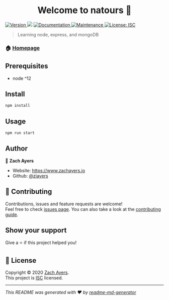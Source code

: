 <h1 align="center">Welcome to natours 👋</h1>
<p>
  <a href="https://www.npmjs.com/package/natours" target="_blank">
    <img alt="Version" src="https://img.shields.io/npm/v/natours.svg">
  </a>
  <img src="https://img.shields.io/badge/node-%5E12-blue.svg" />
  <a href="https://github.com/zjayers/natours#readme" target="_blank">
    <img alt="Documentation" src="https://img.shields.io/badge/documentation-yes-brightgreen.svg" />
  </a>
  <a href="https://github.com/zjayers/natours/graphs/commit-activity" target="_blank">
    <img alt="Maintenance" src="https://img.shields.io/badge/Maintained%3F-yes-green.svg" />
  </a>
  <a href="https://github.com/zjayers/natours/blob/master/LICENSE" target="_blank">
    <img alt="License: ISC" src="https://img.shields.io/github/license/zjayers/natours" />
  </a>
</p>

> Learning node, express, and mongoDB

### 🏠 [Homepage](https://github.com/zjayers/natours#readme)

## Prerequisites

- node ^12

## Install

```sh
npm install
```

## Usage

```sh
npm run start
```

## Author

👤 **Zach Ayers**

- Website: https://www.zachayers.io
- Github: [@zjayers](https://github.com/zjayers)

## 🤝 Contributing

Contributions, issues and feature requests are welcome!<br />Feel free to check [issues page](https://github.com/zjayers/natours/issues). You can also take a look at the [contributing guide](https://github.com/zjayers/natours/blob/master/CONTRIBUTING.md).

## Show your support

Give a ⭐️ if this project helped you!

## 📝 License

Copyright © 2020 [Zach Ayers](https://github.com/zjayers).<br />
This project is [ISC](https://github.com/zjayers/natours/blob/master/LICENSE) licensed.

---

_This README was generated with ❤️ by [readme-md-generator](https://github.com/kefranabg/readme-md-generator)_
